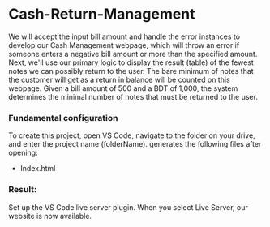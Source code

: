 # Cash-Return-Management
We will accept the input bill amount and handle the error instances to develop our Cash Management webpage, which will throw an error if someone enters a negative bill amount or more than the specified amount. Next, we'll use our primary logic to display the result (table) of the fewest notes we can possibly return to the user. The bare minimum of notes that the customer will get as a return in balance will be counted on this webpage. Given a bill amount of 500 and a BDT of 1,000, the system determines the minimal number of notes that must be returned to the user.
### Fundamental configuration
To create this project, open VS Code, navigate to the folder on your drive, and enter the project name (folderName). generates the following files after opening: 
+ Index.html

### Result: 
Set up the VS Code live server plugin. When you select Live Server, our website is now available.
